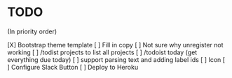 # TODO

(In priority order)

[X] Bootstrap theme template
[ ] Fill in copy
[ ] Not sure why unregister not working
[ ] /todist projects to list all projects
[ ] /todoist today (get everything due today)
[ ] support parsing text and adding label ids
[ ] Icon
[ ] Configure Slack Button
[ ] Deploy to Heroku
